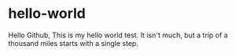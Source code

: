# hello-world

Hello Github,
This is my hello world test. It isn't much, but a trip of a thousand miles starts with a single step.
